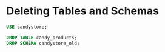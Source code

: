 # Deleting Tables and Schemas

```sql
USE candystore;

DROP TABLE candy_products;
DROP SCHEMA candystore_old;
```
